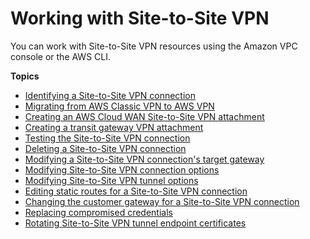 # Working with Site\-to\-Site VPN<a name="working-with-site-site"></a>

You can work with Site\-to\-Site VPN resources using the Amazon VPC console or the AWS CLI\.

**Topics**
+ [Identifying a Site\-to\-Site VPN connection](identify-vpn.md)
+ [Migrating from AWS Classic VPN to AWS VPN](aws-vpn-migrate.md)
+ [Creating an AWS Cloud WAN Site\-to\-Site VPN attachment](create-cwan-vpn-attachment.md)
+ [Creating a transit gateway VPN attachment](create-tgw-vpn-attachment.md)
+ [Testing the Site\-to\-Site VPN connection](HowToTestEndToEnd_Linux.md)
+ [Deleting a Site\-to\-Site VPN connection](delete-vpn.md)
+ [Modifying a Site\-to\-Site VPN connection's target gateway](modify-vpn-target.md)
+ [Modifying Site\-to\-Site VPN connection options](modify-vpn-connection-options.md)
+ [Modifying Site\-to\-Site VPN tunnel options](modify-vpn-tunnel-options.md)
+ [Editing static routes for a Site\-to\-Site VPN connection](vpn-edit-static-routes.md)
+ [Changing the customer gateway for a Site\-to\-Site VPN connection](change-vpn-cgw.md)
+ [Replacing compromised credentials](CompromisedCredentials.md)
+ [Rotating Site\-to\-Site VPN tunnel endpoint certificates](roate-vpn-certificate.md)